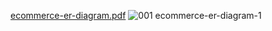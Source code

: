 [ecommerce-er-diagram.pdf](https://github.com/user-attachments/files/18275739/001.ecommerce-er-diagram.pdf)
![001 ecommerce-er-diagram-1](https://github.com/user-attachments/assets/be29a0a0-2060-46cd-a5b9-ab1d7cf49894)

